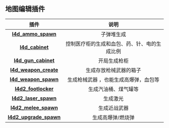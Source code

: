 ## 地图编辑插件

|                            插件                             |                     说明                     |
| :---------------------------------------------------------: | :------------------------------------------: |
|     [**l4d_ammo_spawn**](./scripting/l4d_ammo_spawn.sp)     |                  子弹堆生成                  |
|        [**l4d_cabinet**](./scripting/l4d_cabinet.sp)        | 控制医疗柜的生成和血包、药、针、电的生成比例 |
|    [**l4d_gun_cabinet**](./scripting/l4d_gun_cabinet.sp)    |                 开局生成枪柜                 |
|  [**l4d_weapon_create**](./scripting/l4d_weapon_create.sp)  |            生成存放枪械武器的箱子            |
|   [**l4d_weapon_spawn**](./scripting/l4d_weapon_spawn.sp)   |    生成枪械武器 ，也能生成高爆弹，血包等     |
|    [**l4d2_footlocker**](./scripting/l4d2_footlocker.sp)    |             生成汽油桶、煤气罐等             |
|   [**l4d2_laser_spawn**](./scripting/l4d2_laser_spawn.sp)   |                   生成激光                   |
|   [**l4d2_melee_spawn**](./scripting/l4d2_melee_spawn.sp)   |                 生成近战武器                 |
| [**l4d2_upgrade_spawn**](./scripting/l4d2_upgrade_spawn.sp) |              生成高爆弹/燃烧弹               |